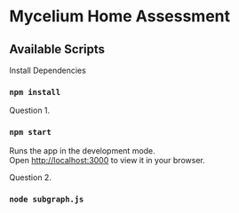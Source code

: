 # Mycelium Home Assessment

## Available Scripts

Install Dependencies
### `npm install`

Question 1.

### `npm start`

Runs the app in the development mode.\
Open [http://localhost:3000](http://localhost:3000) to view it in your browser.

Question 2.
### `node subgraph.js`

